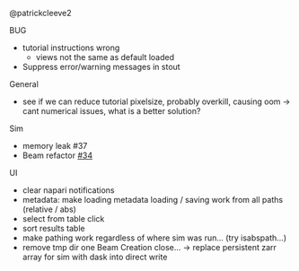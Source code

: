 

@patrickcleeve2

BUG
- tutorial instructions wrong
    - views not the same as default loaded
- Suppress error/warning messages in stout

General
- see if we can reduce tutorial pixelsize, probably overkill, causing oom -> cant numerical issues, what is a better solution?


Sim
- memory leak #37
- Beam refactor [#34](https://github.com/DeMarcoLab/juno/issues/34)

UI
- clear napari notifications
- metadata: make loading metadata loading / saving work from all paths (relative / abs)
- select from table click
- sort results table
- make pathing work regardless of where sim was run...  (try isabspath...)
- remove tmp dir one Beam Creation close... -> replace persistent zarr array for sim with dask into direct write


